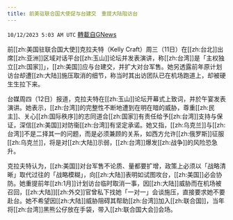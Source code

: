 ```yaml
---
title: 前美驻联合国大使促与台建交　重提大陆阻访台
---
```

`10/12/2023 5:03 AM UTC` [轉載自GNews](https://gnews.org/articles/1822536)

前[[zh:美国驻联合国大使]]克拉夫特（Kelly Craft）周三（11日）在[[zh:台北]]出席[[zh:亚洲]]区域对话平台[[zh:玉山]]论坛并发表演讲，称[[zh:台湾]]是「主权独立[[zh:国家]]」，[[zh:美国]]应与台建交，并扩大对台军售。她另透露前年原计划访台却遭[[zh:大陆]]施压取消的细节，称当时其出访团队已在机场跑道上，却被硬生生拉下来。

台媒周四（12日）报道，克拉夫特在[[zh:玉山]]论坛开幕式上致词，并於午宴发表演讲。她表示，[[zh:台湾]]的完整性不断地遭到在明在暗的威胁，尊重[[zh:民主]]、关心[[zh:国际秩序]]的志同道合[[zh:国家]]有责任给予[[zh:台湾]]支持与保证，深信[[zh:美国]]对防衞[[zh:台湾]]有坚定承诺。她又指，[[zh:乌克兰]]与[[zh:台湾]]不是二择其一的问题，而是必须兼顾的关系，如西方允许[[zh:俄罗斯]]征服[[zh:乌克兰]]，将是对[[zh:大陆]]示弱，[[zh:台湾]]爆发[[zh:战争]]的风险恐急升。

克拉夫特认为，[[zh:美国]]对台军售不论质、量都要扩增，政策上必须以「战略清晰」取代过往的「战略模糊」，向[[zh:大陆]]表明如试图攻台，[[zh:美国]]必会协防。她重提前年[[zh:1月]]计划访台临时取消一事，因[[zh:大陆]]威胁而在机场被召回，[[zh:大陆]][[zh:外交]]官曾私下找她「一对一」会谈施压，直接要求她不要赴台。她不希望因[[zh:大陆]]威胁阻碍其帮助[[zh:台湾]]加入[[zh:联合国]]，当年将[[zh:台湾]]黑熊公仔放在手袋，带入[[zh:联合国大会]]会场。
